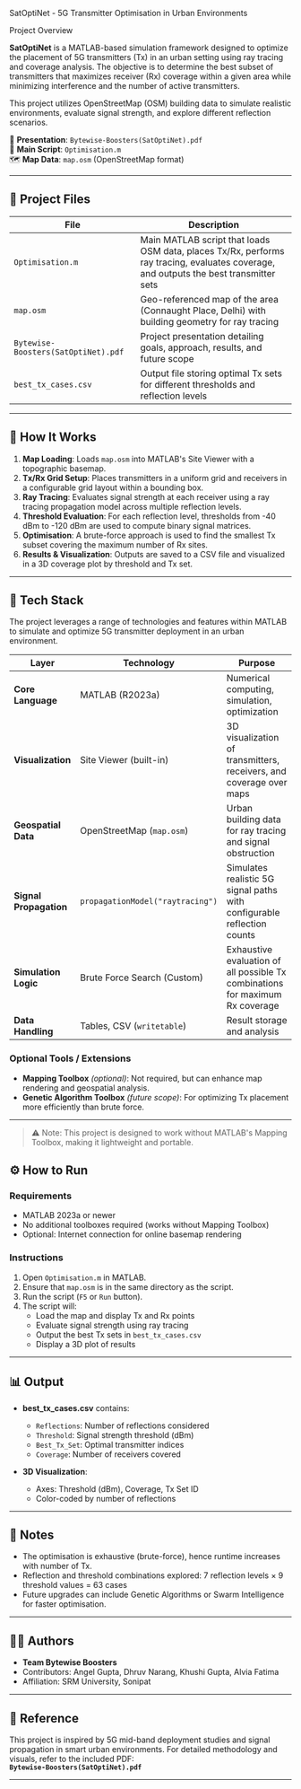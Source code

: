 SatOptiNet - 5G Transmitter Optimisation in Urban Environments

Project Overview

**SatOptiNet** is a MATLAB-based simulation framework designed to optimize the placement of 5G transmitters (Tx) in an urban setting using ray tracing and coverage analysis. The objective is to determine the best subset of transmitters that maximizes receiver (Rx) coverage within a given area while minimizing interference and the number of active transmitters.

This project utilizes OpenStreetMap (OSM) building data to simulate realistic environments, evaluate signal strength, and explore different reflection scenarios.

📄 **Presentation**: `Bytewise-Boosters(SatOptiNet).pdf`  
📂 **Main Script**: `Optimisation.m`  
🗺️ **Map Data**: `map.osm` (OpenStreetMap format)

---

## 📂 Project Files

| File | Description |
|------|-------------|
| `Optimisation.m` | Main MATLAB script that loads OSM data, places Tx/Rx, performs ray tracing, evaluates coverage, and outputs the best transmitter sets |
| `map.osm` | Geo-referenced map of the area (Connaught Place, Delhi) with building geometry for ray tracing |
| `Bytewise-Boosters(SatOptiNet).pdf` | Project presentation detailing goals, approach, results, and future scope |
| `best_tx_cases.csv` | Output file storing optimal Tx sets for different thresholds and reflection levels |

---

## 🧠 How It Works

1. **Map Loading**: Loads `map.osm` into MATLAB's Site Viewer with a topographic basemap.
2. **Tx/Rx Grid Setup**: Places transmitters in a uniform grid and receivers in a configurable grid layout within a bounding box.
3. **Ray Tracing**: Evaluates signal strength at each receiver using a ray tracing propagation model across multiple reflection levels.
4. **Threshold Evaluation**: For each reflection level, thresholds from -40 dBm to -120 dBm are used to compute binary signal matrices.
5. **Optimisation**: A brute-force approach is used to find the smallest Tx subset covering the maximum number of Rx sites.
6. **Results & Visualization**: Outputs are saved to a CSV file and visualized in a 3D coverage plot by threshold and Tx set.

---
## 🧰 Tech Stack

The project leverages a range of technologies and features within MATLAB to simulate and optimize 5G transmitter deployment in an urban environment.

| Layer | Technology | Purpose |
|-------|------------|---------|
| **Core Language** | MATLAB (R2023a) | Numerical computing, simulation, optimization |
| **Visualization** | Site Viewer (built-in) | 3D visualization of transmitters, receivers, and coverage over maps |
| **Geospatial Data** | OpenStreetMap (`map.osm`) | Urban building data for ray tracing and signal obstruction |
| **Signal Propagation** | `propagationModel("raytracing")` | Simulates realistic 5G signal paths with configurable reflection counts |
| **Simulation Logic** | Brute Force Search (Custom) | Exhaustive evaluation of all possible Tx combinations for maximum Rx coverage |
| **Data Handling** | Tables, CSV (`writetable`) | Result storage and analysis |


### Optional Tools / Extensions
- **Mapping Toolbox** *(optional)*: Not required, but can enhance map rendering and geospatial analysis.
- **Genetic Algorithm Toolbox** *(future scope)*: For optimizing Tx placement more efficiently than brute force.

---

> ⚠️ Note: This project is designed to work without MATLAB's Mapping Toolbox, making it lightweight and portable.


## ⚙️ How to Run

### Requirements
- MATLAB 2023a or newer
- No additional toolboxes required (works without Mapping Toolbox)
- Optional: Internet connection for online basemap rendering

### Instructions
1. Open `Optimisation.m` in MATLAB.
2. Ensure that `map.osm` is in the same directory as the script.
3. Run the script (`F5` or `Run` button).
4. The script will:
   - Load the map and display Tx and Rx points
   - Evaluate signal strength using ray tracing
   - Output the best Tx sets in `best_tx_cases.csv`
   - Display a 3D plot of results

---

## 📊 Output

- **best_tx_cases.csv** contains:
  - `Reflections`: Number of reflections considered
  - `Threshold`: Signal strength threshold (dBm)
  - `Best_Tx_Set`: Optimal transmitter indices
  - `Coverage`: Number of receivers covered

- **3D Visualization**:
  - Axes: Threshold (dBm), Coverage, Tx Set ID
  - Color-coded by number of reflections

---

## 📌 Notes

- The optimisation is exhaustive (brute-force), hence runtime increases with number of Tx.
- Reflection and threshold combinations explored: 7 reflection levels × 9 threshold values = 63 cases
- Future upgrades can include Genetic Algorithms or Swarm Intelligence for faster optimisation.

---

## 🧑‍💻 Authors

- **Team Bytewise Boosters**
- Contributors: Angel Gupta, Dhruv Narang, Khushi Gupta, Alvia Fatima
- Affiliation: SRM University, Sonipat

---

## 📎 Reference

This project is inspired by 5G mid-band deployment studies and signal propagation in smart urban environments. For detailed methodology and visuals, refer to the included PDF:  
**`Bytewise-Boosters(SatOptiNet).pdf`**

---
